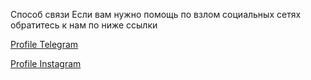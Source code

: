 Способ связи
Если вам нужно помощь по взлом социальных сетях обратитесь к нам по ниже ссылки

<a href="https://t.me/Mc_Lion_3334">Profile Telegram</a>

<a href="https://instagram.com/mc_lion_3334">Profile Instagram</a>
